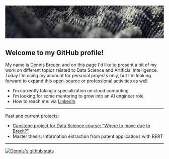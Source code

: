 [![Header](icons/h.JPG "Header")]()

## Welcome to my GitHub profile!

My name is Dennis Breuer, and on this page I'd like to present a bit of my work on different topics related to Data Science and Artificial Intelligence.
Today I'm using my account for personal projects only, but I'm looking forward to expand this open-source or professional activities as well. 

-  I’m currently taking a specialization on cloud computing  
-  I’m looking for some mentoring to grow into an AI engineer role
- How to reach me: via [LinkedIn](https://www.linkedin.com/in/dennis-breuer-838260134/)

<hr>
Past and current projects: 

- [Capstone project for Data Science course: "Where to move due to Brexit?"](https://dennisb1239.github.io/IBM-Data-Science-Capstone-project/)
- Master thesis: Information extraction from patent applications with BERT


<hr>

[![Dennis's github stats](https://github-readme-stats.vercel.app/api?username=dennisb1239&count_private=true&show_icons=true&theme=true&hide_rank=false)](https://github.com/anuraghazra/github-readme-stats)

<!--
**dennisb1239/dennisb1239** is a ✨ _special_ ✨ repository because its `README.md` (this file) appears on your GitHub profile.




